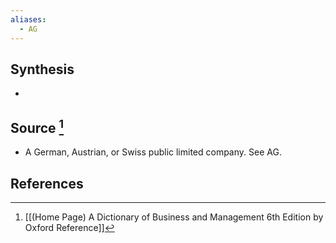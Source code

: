 ```yaml
---
aliases:
  - AG
---
```

## Synthesis
- 
## Source [^1]
- A German, Austrian, or Swiss public limited company. See AG.
## References

[^1]: [[(Home Page) A Dictionary of Business and Management 6th Edition by Oxford Reference]]